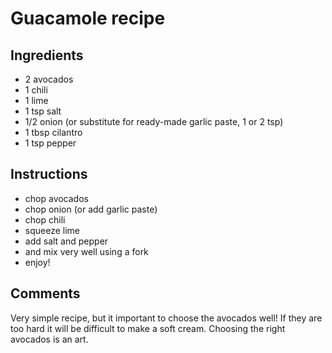 # Guacamole recipe


## Ingredients

- 2 avocados
- 1 chili
- 1 lime
- 1 tsp salt
- 1/2 onion (or substitute for ready-made garlic paste, 1 or 2 tsp)
- 1 tbsp cilantro
- 1 tsp pepper


## Instructions

- chop avocados
- chop onion (or add garlic paste)
- chop chili
- squeeze lime
- add salt and pepper
- and mix very well using a fork
- enjoy!


## Comments

Very simple recipe, but it important to choose the avocados well! If they are too hard it will be difficult to make a soft cream.
Choosing the right avocados is an art.
